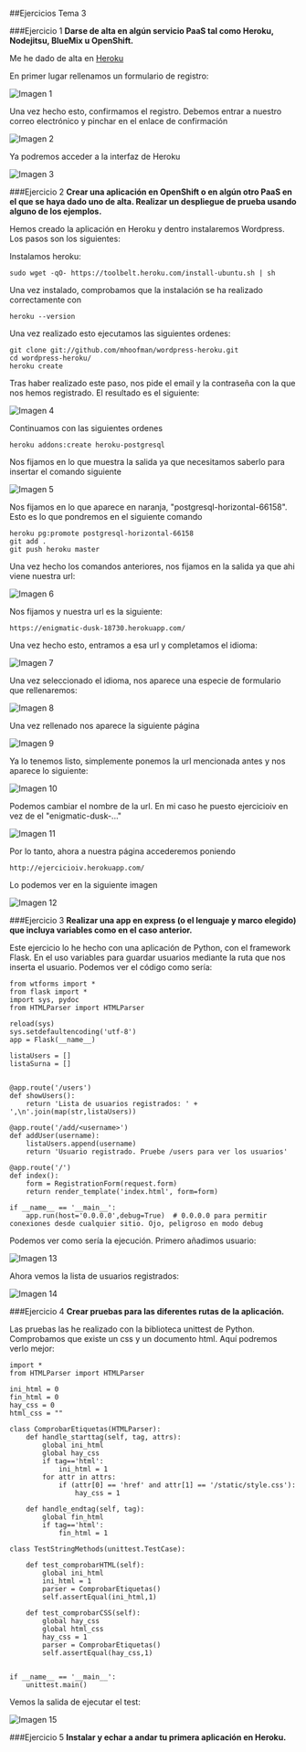 ##Ejercicios Tema 3

###Ejercicio 1
**Darse de alta en algún servicio PaaS tal como Heroku, Nodejitsu, BlueMix u OpenShift.**

Me he dado de alta en [Heroku]()

En primer lugar rellenamos un formulario de registro:

![Imagen 1](http://i64.tinypic.com/nf0dmr.png)

Una vez hecho esto, confirmamos el registro. Debemos entrar a nuestro correo electrónico y pinchar en el enlace de confirmación

![Imagen 2](http://i66.tinypic.com/mta4cm.png)

Ya podremos acceder a la interfaz de Heroku


![Imagen 3](http://i67.tinypic.com/2ci8ifa.png)


###Ejercicio 2
**Crear una aplicación en OpenShift o en algún otro PaaS en el que se haya dado uno de alta. Realizar un despliegue de prueba usando alguno de los ejemplos.**


Hemos creado la aplicación en Heroku y dentro instalaremos Wordpress. Los pasos son los siguientes:

Instalamos heroku: 
```
sudo wget -qO- https://toolbelt.heroku.com/install-ubuntu.sh | sh
```
Una vez instalado, comprobamos que la instalación se ha realizado correctamente con 
```
heroku --version
```

Una vez realizado esto ejecutamos las siguientes ordenes:

```
git clone git://github.com/mhoofman/wordpress-heroku.git 
cd wordpress-heroku/
heroku create
```
Tras haber realizado este paso, nos pide el email y la contraseña con la que nos hemos registrado. El resultado es el siguiente:

![Imagen 4](http://i63.tinypic.com/1joldl.png)

Continuamos con las siguientes ordenes
```
heroku addons:create heroku-postgresql
```
Nos fijamos en lo que muestra la salida ya que necesitamos saberlo para insertar el comando siguiente

![Imagen 5](http://i63.tinypic.com/29vcew1.png)

Nos fijamos en lo que aparece en naranja, "postgresql-horizontal-66158". Esto es lo que pondremos en el siguiente comando
```
heroku pg:promote postgresql-horizontal-66158
git add .
git push heroku master
```

Una vez hecho los comandos anteriores, nos fijamos en la salida ya que ahi viene nuestra url:

![Imagen 6](http://i65.tinypic.com/2n9dim8.png)

Nos fijamos y nuestra url es la siguiente: 
```
https://enigmatic-dusk-18730.herokuapp.com/
```

Una vez hecho esto, entramos a esa url y completamos el idioma:

![Imagen 7](http://i66.tinypic.com/2ypdaad.png)

Una vez seleccionado el idioma, nos aparece una especie de formulario que rellenaremos:

![Imagen 8](http://i67.tinypic.com/2h5mwe8.png)

Una vez rellenado nos aparece la siguiente página

![Imagen 9](http://i66.tinypic.com/2qn7evs.png)

Ya lo tenemos listo, simplemente ponemos la url mencionada antes y nos aparece lo siguiente:

![Imagen 10](http://i67.tinypic.com/29djrbb.png)

Podemos cambiar el nombre de la url. En mi caso he puesto ejercicioiv en vez de el "enigmatic-dusk-..."

![Imagen 11](http://i67.tinypic.com/iohkpt.png)

Por lo tanto, ahora a nuestra página accederemos poniendo 
```
http://ejercicioiv.herokuapp.com/
```

Lo podemos ver en la siguiente imagen

![Imagen 12](http://i66.tinypic.com/2iw1uno.png)

###Ejercicio 3
**Realizar una app en express (o el lenguaje y marco elegido) que incluya variables como en el caso anterior.**

Este ejercicio lo he hecho con una aplicación de Python, con el framework Flask. En el uso variables para guardar usuarios mediante la ruta que nos inserta el usuario. Podemos ver el código como sería:

```
from wtforms import *
from flask import *
import sys, pydoc
from HTMLParser import HTMLParser

reload(sys)
sys.setdefaultencoding('utf-8')
app = Flask(__name__)

listaUsers = []
listaSurna = []


@app.route('/users')
def showUsers():
    return 'Lista de usuarios registrados: ' + ',\n'.join(map(str,listaUsers))

@app.route('/add/<username>')
def addUser(username):
    listaUsers.append(username)
    return 'Usuario registrado. Pruebe /users para ver los usuarios'

@app.route('/')
def index():
    form = RegistrationForm(request.form)
    return render_template('index.html', form=form)

if __name__ == '__main__':
    app.run(host='0.0.0.0',debug=True)  # 0.0.0.0 para permitir conexiones desde cualquier sitio. Ojo, peligroso en modo debug
```

Podemos ver como sería la ejecución. Primero añadimos usuario:

![Imagen 13](http://i66.tinypic.com/2r45xmu.jpg)

Ahora vemos la lista de usuarios registrados:

![Imagen 14](http://i68.tinypic.com/a9u59z.jpg)


###Ejercicio 4
**Crear pruebas para las diferentes rutas de la aplicación.**

Las pruebas las he realizado con la biblioteca unittest de Python. Comprobamos que existe un css y un documento html. Aquí podremos verlo mejor:

```
import *
from HTMLParser import HTMLParser

ini_html = 0
fin_html = 0
hay_css = 0
html_css = ""

class ComprobarEtiquetas(HTMLParser):
    def handle_starttag(self, tag, attrs):
        global ini_html
        global hay_css
        if tag=='html':
            ini_html = 1
        for attr in attrs:
            if (attr[0] == 'href' and attr[1] == '/static/style.css'):
                hay_css = 1

    def handle_endtag(self, tag):
        global fin_html
        if tag=='html':
            fin_html = 1

class TestStringMethods(unittest.TestCase):

    def test_comprobarHTML(self):
        global ini_html
        ini_html = 1
        parser = ComprobarEtiquetas()
        self.assertEqual(ini_html,1)

    def test_comprobarCSS(self):
        global hay_css
        global html_css
        hay_css = 1
        parser = ComprobarEtiquetas()
        self.assertEqual(hay_css,1)


if __name__ == '__main__':
    unittest.main()
```

Vemos la salida de ejecutar el test:

![Imagen 15](http://i63.tinypic.com/243kphd.jpg)


###Ejercicio 5
**Instalar y echar a andar tu primera aplicación en Heroku.**